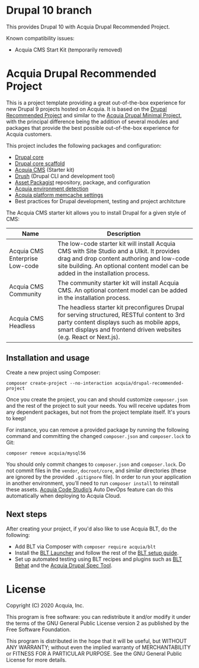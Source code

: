 Drupal 10 branch
===

This provides Drupal 10 with Acquia Drupal Recommended Project.

Known compatibility issues:

- Acquia CMS Start Kit (temporarily removed)

Acquia Drupal Recommended Project
====

This is a project template providing a great out-of-the-box experience for new Drupal 9 projects hosted on Acquia. It is based on the [Drupal Recommended Project](https://github.com/drupal/recommended-project/tree/9.0.x) and similar to the [Acquia Drupal Minimal Project](https://github.com/acquia/drupal-minimal-project), with the principal difference being the addition of several modules and packages that provide the best possible out-of-the-box experience for Acquia customers.

This project includes the following packages and configuration:
* [Drupal core](https://www.drupal.org/project/drupal)
* [Drupal core scaffold](https://www.drupal.org/docs/develop/using-composer/using-drupals-composer-scaffold)
* [Acquia CMS](https://github.com/acquia/acquia-cms-starterkit) (Starter kit)
* [Drush](https://github.com/drush-ops/drush) (Drupal CLI and development tool)
* [Asset Packagist](https://asset-packagist.org/) repository, package, and configuration
* [Acquia environment detection](https://github.com/acquia/drupal-environment-detector)
* [Acquia platform memcache settings](https://github.com/acquia/memcache-settings)
* Best practices for Drupal development, testing and project architcture

The Acquia CMS starter kit allows you to install Drupal for a given style of CMS:

| Name  | Description |
| ------------- | ------------- |
| Acquia CMS Enterprise Low-code  | The low-code starter kit will install Acquia CMS with Site Studio and a UIkit. It provides drag and drop content authoring and low-code site building. An optional content model can be added in the installation process.  |
| Acquia CMS Community  | The community starter kit will install Acquia CMS. An optional content model can be added in the installation process.  |
| Acquia CMS Headless  | The headless starter kit preconfigures Drupal for serving structured, RESTful content to 3rd party content displays such as mobile apps, smart displays and frontend driven websites (e.g. React or Next.js).  |

## Installation and usage

Create a new project using Composer:
```
composer create-project --no-interaction acquia/drupal-recommended-project
```

Once you create the project, you can and should customize `composer.json` and the rest of the project to suit your needs. You will receive updates from any dependent packages, but not from the project template itself. It's yours to keep!

For instance, you can remove a provided package by running the following command and committing the changed `composer.json` and `composer.lock` to Git:
```
composer remove acquia/mysql56
```

You should only commit changes to `composer.json` and `composer.lock`. Do not commit files in the `vendor`, `docroot/core`, and similar directories (these are ignored by the provided `.gitignore` file). In order to run your application in another environment, you’ll need to run `composer install` to reinstall these assets. [Acquia Code Studio’s](https://docs.acquia.com/code-studio/) Auto DevOps feature can do this automatically when deploying to Acquia Cloud.

## Next steps

After creating your project, if you'd also like to use Acquia BLT, do the following:
* Add BLT via Composer with `composer require acquia/blt`
* Install the [BLT Launcher](https://github.com/acquia/blt-launcher) and follow the rest of the [BLT setup guide](https://docs.acquia.com/blt/install/next-steps/).
* Set up automated testing using BLT recipes and plugins such as [BLT Behat](https://github.com/acquia/blt-behat) and the [Acquia Drupal Spec Tool](https://github.com/acquia/drupal-spec-tool).

# License

Copyright (C) 2020 Acquia, Inc.

This program is free software: you can redistribute it and/or modify it under the terms of the GNU General Public License version 2 as published by the Free Software Foundation.

This program is distributed in the hope that it will be useful, but WITHOUT ANY WARRANTY; without even the implied warranty of MERCHANTABILITY or FITNESS FOR A PARTICULAR PURPOSE.  See the GNU General Public License for more details.
